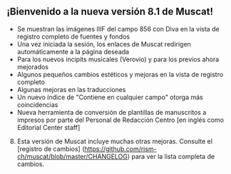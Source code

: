 ## ¡Bienvenido a la nueva versión 8.1 de Muscat!

* Se muestran las imágenes IIIF del campo 856 con Diva en la vista de registro completo de fuentes y fondos
* Una vez iniciada la sesión, los enlaces de Muscat redirigen automáticamente a la página deseada 
* Para los nuevos incipits musicales (Verovio) y para los previos ahora mejorados
* Algunos pequeños cambios estéticos y mejoras en la vista de registro completo
* Algunas mejoras en las traducciones
* Un nuevo índice de "Contiene en cualquier campo" otorga más coincidencias
* Nueva herramienta de conversión de plantillas de manuscritos a impresos por parte del Personal de Redacción Centro [en inglés como Editorial Center staff]


8) Esta versión de Muscat incluye muchas otras mejoras. Consulte el [registro de cambios] (https://github.com/rism-ch/muscat/blob/master/CHANGELOG) para ver la lista completa de cambios.
